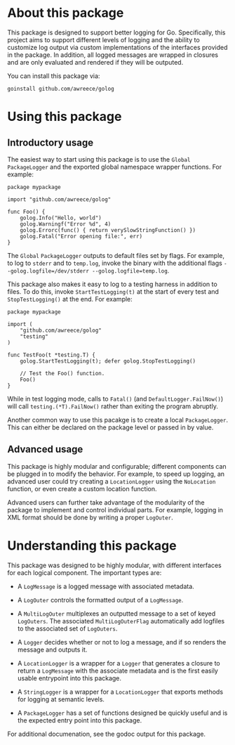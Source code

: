 About this package
==================

This package is designed to support better logging for Go. Specifically, this
project aims to support different levels of logging and the ability to
customize log output via custom implementations of the interfaces provided in
the package. In addition, all logged messages are wrapped in closures and are
only evaluated and rendered if they will be outputed.

You can install this package via:

	goinstall github.com/awreece/golog

Using this package
==================

Introductory usage
------------------

The easiest way to start using this package is to use the `Global` 
`PackageLogger` and the exported global namespace wrapper functions. For
example:

	package mypackage

	import "github.com/awreece/golog"

	func Foo() {
		golog.Info("Hello, world")
		golog.Warningf("Error %d", 4)
		golog.Errorc(func() { return verySlowStringFunction() })
		golog.Fatal("Error opening file:", err)
	}

The `Global` `PackageLogger` outputs to default files set by flags. For example,
to log to `stderr` and to `temp.log`, invoke the binary with the additional
flags `--golog.logfile=/dev/stderr --golog.logfile=temp.log`.

This package also makes it easy to log to a testing harness in addition to
files. To do this, invoke `StartTestLogging(t)` at the start of every test
and `StopTestLogging()` at the end. For example:
	
	package mypackage
	
	import (
		"github.com/awreece/golog"
		"testing"
	)

	func TestFoo(t *testing.T) {
		golog.StartTestLogging(t); defer golog.StopTestLogging()

		// Test the Foo() function.
		Foo()
	}

While in test logging mode, calls to `Fatal()` (and `DefaultLogger.FailNow()`)
will call `testing.(*T).FailNow()` rather than exiting the program abruptly.

Another common way to use this pacakge is to create a local `PackageLogger`.
This can either be declared on the package level or passed in by value.

Advanced usage
--------------
This package is highly modular and configurable; different components can be
plugged in to modify the behavior. For example, to speed up logging, an advanced
user could try creating a `LocationLogger` using the `NoLocation` function, or
even create a custom location function.

Advanced users can further take advantage of the modularity of the package to 
implement and control individual parts. For example, logging in XML format 
should be done by writing a proper `LogOuter`.

Understanding this package
==========================
This package was designed to be highly modular, with different interfaces for
each logical component. The important types are:

*	A `LogMessage` is a logged message with associated metadata.

*	A `LogOuter` controls the formatted output of a `LogMessage`.

*	A `MultiLogOuter` multiplexes an outputted message to a set of keyed
	`LogOuters`. The associated `MultiLogOuterFlag` automatically add 
	logfiles to the associated set of `LogOuters`.

*	A `Logger` decides whether or not to log a message, and if so renders 
	the message and outputs it.

*	A `LocationLogger` is a wrapper for a `Logger` that generates a closure
	to return a `LogMessage` with the associate metadata and is the first 
	easily usable entrypoint into this package.

* 	A `StringLogger` is a wrapper for a `LocationLogger` that exports 
	methods for logging at semantic levels.

*	A `PackageLogger` has a set of functions designed be quickly useful
	and is the expected entry point into this package.

For additional documenation, see the godoc output for this package.
